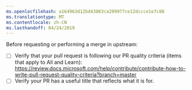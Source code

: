 ```yaml
---
ms.openlocfilehash: a164963d12bd43863ca299977ce12dccce1e7c88
ms.translationtype: MT
ms.contentlocale: zh-CN
ms.lasthandoff: 04/24/2019
---
```

Before requesting or performing a merge in upstream:

- [ ] Verify that your pull request is following our PR quality criteria (items that apply to All and Learn):      https://review.docs.microsoft.com/help/contribute/contribute-how-to-write-pull-request-quality-criteria?branch=master
- [ ] Verify your PR has a useful title that reflects what it is for.
